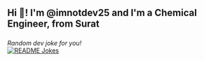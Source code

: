 

<h2 align="left">Hi 👋! I'm @imnotdev25 and I'm a Chemical Engineer, from Surat </h2>

###





###
<i>Random dev joke for you!</i><br>
<a href="https://readme-jokes.vercel.app"><img align="center" src="https://readme-jokes.vercel.app/api" alt="README Jokes"></a>
